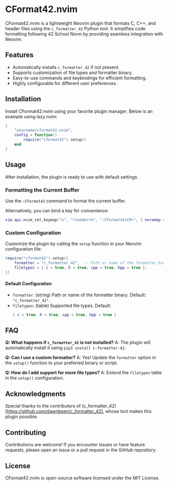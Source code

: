 # CFormat42.nvim

CFormat42.nvim is a lightweight Neovim plugin that formats C, C++, and header files using the `c_formatter_42` Python tool. It simplifies code formatting following 42 School Norm by providing seamless integration with Neovim.

## Features

- Automatically installs `c_formatter_42` if not present.
- Supports customization of file types and formatter binary.
- Easy-to-use commands and keybindings for efficient formatting.
- Highly configurable for different user preferences.

## Installation

Install CFormat42.nvim using your favorite plugin manager. Below is an example using lazy.nvim:

```lua
{
    "yourname/cformat42.nvim",
    config = function()
        require("cformat42").setup()
    end
}
```

## Usage

After installation, the plugin is ready to use with default settings.

### Formatting the Current Buffer

Use the `:CFormat42` command to format the current buffer.

Alternatively, you can bind a key for convenience:

```lua
vim.api.nvim_set_keymap("n", "<leader>4", ":CFormat42<CR>", { noremap = true, silent = true })
```

### Custom Configuration

Customize the plugin by calling the `setup` function in your Neovim configuration file:

```lua
require("cformat42").setup({
    formatter = "c_formatter_42",  -- Path or name of the formatter binary
    filetypes = { c = true, h = true, cpp = true, hpp = true },
})
```

#### Default Configuration

- `formatter`: (string) Path or name of the formatter binary. Default: `"c_formatter_42"`.
- `filetypes`: (table) Supported file types. Default:
  ```lua
  { c = true, h = true, cpp = true, hpp = true }
  ```

## FAQ

**Q: What happens if `c_formatter_42` is not installed?**
A: The plugin will automatically install it using `pip3 install c-formatter-42`.

**Q: Can I use a custom formatter?**
A: Yes! Update the `formatter` option in the `setup()` function to your preferred binary or script.

**Q: How do I add support for more file types?**
A: Extend the `filetypes` table in the `setup()` configuration.

## Acknowledgments

Special thanks to the contributors of (c_formatter_42)[https://github.com/dawnbeen/c_formatter_42], whose tool makes this plugin possible.

## Contributing

Contributions are welcome! If you encounter issues or have feature requests, please open an issue or a pull request in the GitHub repository.

## License

CFormat42.nvim is open-source software licensed under the MIT License.
